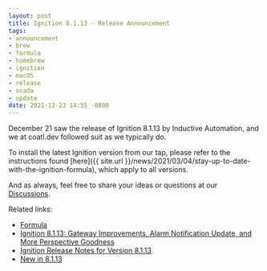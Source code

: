 ```yaml
---
layout: post
title: Ignition 8.1.13 - Release Announcement
tags:
- announcement
- brew
- formula
- homebrew
- ignition
- macOS
- release
- scada
- update
date: 2021-12-23 14:55 -0800
---
```

December 21 saw the release of Ignition 8.1.13 by Inductive Automation, and we at coatl.dev followed suit as we typically do.

To install the latest Ignition version from our tap, please refer to the instructions found [here]({{ site.url }}/news/2021/03/04/stay-up-to-date-with-the-ignition-formula), which apply to all versions.

And as always, feel free to share your ideas or questions at our [Discussions](https://github.com/coatl-dev/discussions/discussions).

Related links:

- [Formula](https://formulae.coatl.dev/formula/ignition#default)
- [Ignition 8.1.13: Gateway Improvements, Alarm Notification Update, and More Perspective Goodness](https://inductiveautomation.com/news/ignition-8113-gateway-improvements-alarm-notification-update-and-more-perspective-goodness)
- [Ignition Release Notes for Version 8.1.13](https://inductiveautomation.com/downloads/releasenotes/8.1.13)
- [New in 8.1.13](https://docs.inductiveautomation.com/display/DOC81/New+in+this+Version#NewinthisVersion-Newin8.1.13)
